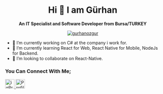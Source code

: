<h1 align="center">Hi 👋 I am Gürhan</h1>
<p align="center">
<b>An IT Specialist and Software Developer from Bursa/TURKEY</b>
</p>
<p align="center">
<a href="https://github.com/ryo-ma/github-profile-trophy">
<img src="https://github-profile-trophy.vercel.app/?username=gurhanozgur&theme=onedark"
  alt="gurhanozgur"
  style="max-width: 100%"
/>
</a>
</p>

- 🔭 I’m currently working on C# at the company i work for.
- 🌱 I’m currently learning React for Web, React Native for Mobile, NodeJs for Backend.
- 👯 I’m looking to collaborate on React-Native.

### You Can Connect With Me;
<a href="https://www.instagram.com/gurhanozgur/" target="_blank">
<img src="https://upload.wikimedia.org/wikipedia/commons/thumb/e/e7/Instagram_logo_2016.svg/768px-Instagram_logo_2016.svg.png" 
     alt="igProfile" 
     width="30"/>
</a>
<a href="https://twitter.com/Gurhan_OZGUR" target="_blank">
<img src="https://pbs.twimg.com/profile_images/531381005165158401/bUJYaSO9_400x400.png" 
     alt="Profile" 
     width="30"/>
</a>
